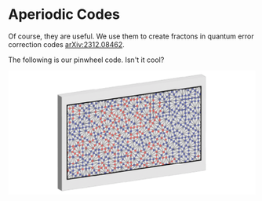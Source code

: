 # Aperiodic Codes

Of course, they are useful. We use them to create fractons in quantum error correction codes [arXiv:2312.08462](https://arxiv.org/abs/2312.08462).

The following is our pinwheel code. Isn't it cool?

![pinwheel_code](/figures/3d_pinwheel_code.png)
